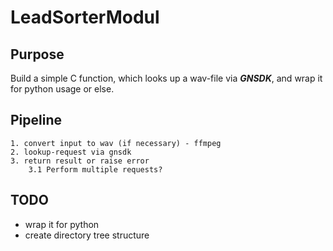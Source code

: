 # LeadSorterModul

## Purpose
Build a simple C function, which looks up a wav-file via ***GNSDK***, and wrap it for python usage or else.

## Pipeline
    1. convert input to wav (if necessary) - ffmpeg
    2. lookup-request via gnsdk
    3. return result or raise error
        3.1 Perform multiple requests?

## TODO
- wrap it for python
- create directory tree structure
